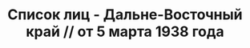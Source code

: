 ---
title: Список лиц - Дальне-Восточный край // от 5 марта 1938 года
description: РГАСПИ, ф.17, оп.171, дело 415, лист 39
images:
- /disk/pictures/v07/17-171-415-039.jpg
- /disk/pictures/v07/17-171-415-040.jpg
- /disk/pictures/v07/17-171-415-041.jpg
- /disk/pictures/v07/17-171-415-042.jpg
---